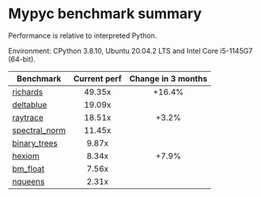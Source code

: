 # Mypyc benchmark summary

Performance is relative to interpreted Python.

Environment: CPython 3.8.10, Ubuntu 20.04.2 LTS and Intel Core i5-1145G7 (64-bit).

| Benchmark | Current perf | Change in 3 months |
| --- | :---: | :---: |
| [richards](benchmarks/richards.md) | 49.35x | +16.4% |
| [deltablue](benchmarks/deltablue.md) | 19.09x |  |
| [raytrace](benchmarks/raytrace.md) | 18.51x | +3.2% |
| [spectral_norm](benchmarks/spectral_norm.md) | 11.45x |  |
| [binary_trees](benchmarks/binary_trees.md) | 9.87x |  |
| [hexiom](benchmarks/hexiom.md) | 8.34x | +7.9% |
| [bm_float](benchmarks/bm_float.md) | 7.56x |  |
| [nqueens](benchmarks/nqueens.md) | 2.31x |  |
